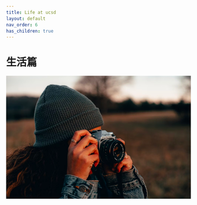 ```yaml
---
title: Life at ucsd
layout: default
nav_order: 6
has_children: true
---
```


# 生活篇


![img.png](../../images/test/img.png)
